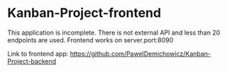 # Kanban-Project-frontend

This application is incomplete. There is not external API and less than 20 endpoints are used. Frontend works on server.port:8090

Link to frontend app: https://github.com/PawelDemichowicz/Kanban-Project-backend
